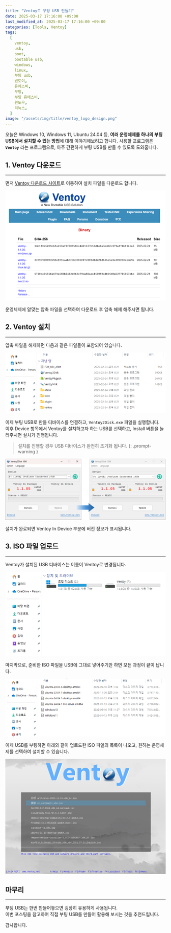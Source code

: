```yaml
---
title: "Ventoy로 부팅 USB 만들기"
date: 2025-03-17 17:16:00 +09:00
last_modified_at: 2025-03-17 17:16:00 +09:00
categories: [Tools, Ventoy]
tags:
  [
    ventoy,
    usb,
    boot,
    bootable usb,
    windows,
    linux,
    부팅 usb,
    벤토이,
    유에스비,
    부팅,
    부팅 유에스비,
    윈도우,
    리눅스,
  ]
image: "/assets/img/title/ventoy_logo_design.png"
---
```


오늘은 Windows 10, Windows 11, Ubuntu 24.04 등, **여러 운영체제를 하나의 부팅 USB에서 설치할 수 있는 방법**에 대해 이야기해보려고 합니다. 사용할 프로그램은 **`Ventoy`** 라는 프로그램으로, 아주 간편하게 부팅 USB를 만들 수 있도록 도와줍니다.  

## 1. Ventoy 다운로드
---
먼저 [Ventoy 다운로드 사이트](https://www.ventoy.net/en/download.html)로 이동하여 설치 파일을 다운로드 합니다.  

![ventoy_download](/assets/img/posts/tools/ventoy/ventoy_download.png)  

운영체제에 알맞는 압축 파일을 선택하여 다운로드 후 압축 해제 해주시면 됩니다.  

## 2. Ventoy 설치
---
압축 파일을 해제하면 다음과 같은 파일들이 포함되어 있습니다.  

![ventoy_directory_1](/assets/img/posts/tools/ventoy/ventoy_directory_1.png)  

이제 부팅 USB로 만들 디바이스를 연결하고, `Ventoy2Disk.exe` 파일을 실행합니다.  
이후 Device 항목에서 Ventoy를 설치하고자 하는 USB를 선택하고, Install 버튼을 눌러주시면 설치가 진행됩니다.  

> 설치를 진행할 경우 USB 디바이스가 완전히 초기화 됩니다.
{: .prompt-warning }

![ventoy_install](/assets/img/posts/tools/ventoy/ventoy_install.png)  

설치가 완료되면 Ventoy In Device 부분에 버전 정보가 표시됩니다.  

## 3. ISO 파일 업로드
---
Ventoy가 설치된 USB 디바이스는 이름이 Ventoy로 변경됩니다.  

![ventoy_directory_2](/assets/img/posts/tools/ventoy/ventoy_directory_2.png)  

마지막으로, 준비한 ISO 파일을 USB에 그대로 넣어주기만 하면 모든 과정이 끝이 납니다.  

![ventoy_directory_3](/assets/img/posts/tools/ventoy/ventoy_directory_3.png)  

이제 USB를 부팅하면 아래와 같이 업로드한 ISO 파일의 목록이 나오고, 원하는 운영체제를 선택하여 설치할 수 있습니다.  

![ventoy_boot](/assets/img/posts/tools/ventoy/ventoy_boot.png)  

## 마무리
---
부팅 USB는 한번 만들어놓으면 굉장히 유용하게 사용됩니다.  
이번 포스팅을 참고하여 직접 부팅 USB를 만들어 활용해 보시는 것을 추천드립니다.  

감사합니다.  
